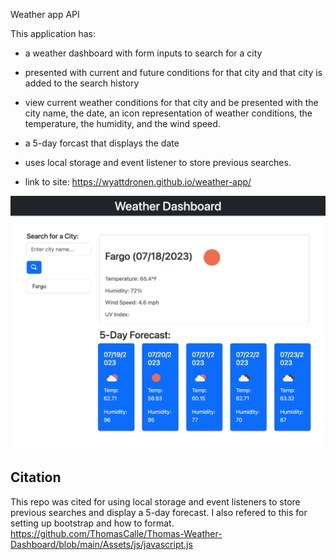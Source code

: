 Weather app API

This application has:
* a weather dashboard with form inputs to search for a city
* presented with current and future conditions for that city and that city is added to the search history
* view current weather conditions for that city and be presented with the city name, the date, an icon representation of weather conditions, the temperature,    the humidity, and the wind speed.
* a 5-day forcast that displays the date
* uses local storage and event listener to store previous searches.

* link to site: https://wyattdronen.github.io/weather-app/


![Alt text](./assets/images/weather-app.jpg?raw=true "screenshot")


## Citation 
This repo was cited for using local storage and event listeners to store previous searches and display a 5-day forecast. I also refered to this for setting up bootstrap and how to format.
https://github.com/ThomasCalle/Thomas-Weather-Dashboard/blob/main/Assets/js/javascript.js


